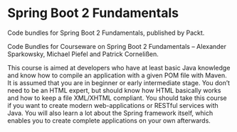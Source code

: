 # Spring Boot 2 Fundamentals
Code bundles for Spring Boot 2 Fundamentals, published by Packt.

Code Bundles for Courseware on Spring Boot 2 Fundamentals – Alexander Sparkowsky, Michael Piefel and Patrick Cornelißen. 

This course is aimed at developers who have at least basic Java knowledge and know how to compile an application with a given POM file with Maven. It is assumed that you are in beginner or early intermediate stage. You don’t need to be an HTML expert, but should know how HTML basically works and how to keep a file XML/XHTML compliant. You should take this course if you want to create modern web-applications or RESTful services with Java. You will also learn a lot about the Spring framework itself, which enables you to create complete applications on your own afterwards.
